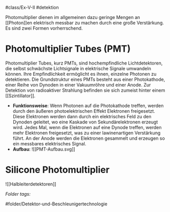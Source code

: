 #class/Ex-V-II #detektion 

Photomultiplier dienen im allgemeinen dazu geringe Mengen an [[Photon]]en elektrisch messbar zu machen durch eine große Verstärkung. Es sind zwei Formen vorherrschend.
# Photomultiplier Tubes (PMT)
Photomultiplier Tubes, kurz PMTs, sind hochempfindliche Lichtdetektoren, die selbst schwächste Lichtsignale in elektrische Signale umwandeln können. Ihre Empfindlichkeit ermöglicht es ihnen, einzelne Photonen zu detektieren. Die Grundstruktur eines PMTs besteht aus einer Photokathode, einer Reihe von Dynoden in einer Vakuumröhre und einer Anode. Zur Detektion von radioaktiver Strahlung befinden sie sich zumeist hinter einem [[Szintillator]].

- **Funktionsweise**: Wenn Photonen auf die Photokathode treffen, werden durch den äußeren photoelektrischen Effekt Elektronen freigesetzt. Diese Elektronen werden dann durch ein elektrisches Feld zu den Dynoden geleitet, wo eine Kaskade von Sekundärelektronen erzeugt wird. Jedes Mal, wenn die Elektronen auf eine Dynode treffen, werden mehr Elektronen freigesetzt, was zu einer lawinenartigen Verstärkung führt. An der Anode werden die Elektronen gesammelt und erzeugen so ein messbares elektrisches Signal.
- **Aufbau**: ![[PMT-Aufbau.svg]]

# Silicone Photomultiplier
![[Halbleiterdetektoren]]


 *Folder tags:*

#folder/Detektor-und-Beschleunigertechnologie